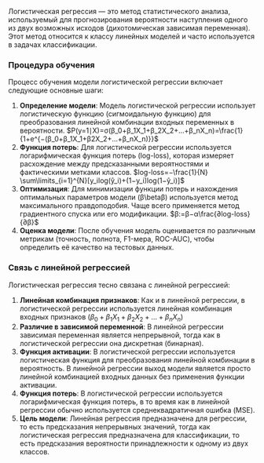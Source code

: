 Логистическая регрессия — это метод статистического анализа, используемый для прогнозирования вероятности наступления одного из двух возможных исходов (дихотомическая зависимая переменная). Этот метод относится к классу линейных моделей и часто используется в задачах классификации.

### Процедура обучения

Процесс обучения модели логистической регрессии включает следующие основные шаги:

1. **Определение модели**: Модель логистической регрессии использует логистическую функцию (сигмоидальную функцию) для преобразования линейной комбинации входных переменных в вероятности.
	$P(y=1∣X)=σ(β_0​+β_1​X_1​+β_2​X_2​+...+β_n​X_n​)=\frac{1}{1+e^{−(β_0​+β_1​X_1​+β2​X_2​+...+β_n​X_n​)}}$
2. **Функция потерь**: Для логистической регрессии используется логарифмическая функция потерь (log-loss), которая измеряет расхождение между предсказанными вероятностями и фактическими метками классов.
	$log-loss=−\frac{1}{N}​\sum\limits_{i=1}^{N}​[y_i​log(ŷ_i​)+(1−y_i​)log(1−ŷ_i​)]$
3. **Оптимизация**: Для минимизации функции потерь и нахождения оптимальных параметров модели (β\betaβ) используется метод максимального правдоподобия. Чаще всего применяется метод градиентного спуска или его модификации.
		$β:=β−α\frac{∂log-loss​}{∂β}$
4. **Оценка модели**: После обучения модель оценивается по различным метрикам (точность, полнота, F1-мера, ROC-AUC), чтобы определить её качество на тестовых данных.
### Связь с линейной регрессией

Логистическая регрессия тесно связана с линейной регрессией:

1. **Линейная комбинация признаков**: Как и в линейной регрессии, в логистической регрессии используется линейная комбинация входных признаков $(β_0+β_1X_1+β_2X_2+...+β_nX_n)$
2. **Различие в зависимой переменной**: В линейной регрессии зависимая переменная является непрерывной, тогда как в логистической регрессии она дискретная (бинарная).
3. **Функция активации**: В логистической регрессии используется логистическая функция для преобразования линейной комбинации в вероятность. В линейной регрессии выход модели является просто линейной комбинацией входных данных без применения функции активации.
4. **Функция потерь**: В логистической регрессии используется логарифмическая функция потерь, в то время как в линейной регрессии обычно используется среднеквадратичная ошибка (MSE).
5. **Цель модели**: Линейная регрессия предназначена для регрессии, то есть предсказания непрерывных значений, тогда как логистическая регрессия предназначена для классификации, то есть предсказания вероятности принадлежности к одному из двух классов.